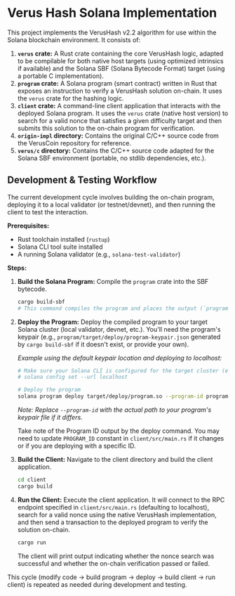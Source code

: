 # Verus Hash Solana Implementation

This project implements the VerusHash v2.2 algorithm for use within the Solana blockchain environment. It consists of:

1.  **`verus` crate:** A Rust crate containing the core VerusHash logic, adapted to be compilable for both native host targets (using optimized intrinsics if available) and the Solana SBF (Solana Bytecode Format) target (using a portable C implementation).
2.  **`program` crate:** A Solana program (smart contract) written in Rust that exposes an instruction to verify a VerusHash solution on-chain. It uses the `verus` crate for the hashing logic.
3.  **`client` crate:** A command-line client application that interacts with the deployed Solana program. It uses the `verus` crate (native host version) to search for a valid nonce that satisfies a given difficulty target and then submits this solution to the on-chain program for verification.
4.  **`origin-impl` directory:** Contains the original C/C++ source code from the VerusCoin repository for reference.
5.  **`verus/c` directory:** Contains the C/C++ source code adapted for the Solana SBF environment (portable, no stdlib dependencies, etc.).

## Development & Testing Workflow

The current development cycle involves building the on-chain program, deploying it to a local validator (or testnet/devnet), and then running the client to test the interaction.

**Prerequisites:**

*   Rust toolchain installed (`rustup`)
*   Solana CLI tool suite installed
*   A running Solana validator (e.g., `solana-test-validator`)

**Steps:**

1.  **Build the Solana Program:**
    Compile the `program` crate into the SBF bytecode.

    ```bash
    cargo build-sbf
    # This command compiles the program and places the output (`program.so`) in the `target/deploy/` directory.

2.  **Deploy the Program:**
    Deploy the compiled program to your target Solana cluster (local validator, devnet, etc.). You'll need the program's keypair (e.g., `program/target/deploy/program-keypair.json` generated by `cargo build-sbf` if it doesn't exist, or provide your own).

    *Example using the default keypair location and deploying to localhost:*

    ```bash
    # Make sure your Solana CLI is configured for the target cluster (e.g., localhost)
    # solana config set --url localhost

    # Deploy the program
    solana program deploy target/deploy/program.so --program-id program/target/deploy/program-keypair.json
    ```
    *Note: Replace `--program-id` with the actual path to your program's keypair file if it differs.*

    Take note of the Program ID output by the deploy command. You may need to update `PROGRAM_ID` constant in `client/src/main.rs` if it changes or if you are deploying with a specific ID.

3.  **Build the Client:**
    Navigate to the client directory and build the client application.

    ```bash
    cd client
    cargo build
    ```

4.  **Run the Client:**
    Execute the client application. It will connect to the RPC endpoint specified in `client/src/main.rs` (defaulting to localhost), search for a valid nonce using the native VerusHash implementation, and then send a transaction to the deployed program to verify the solution on-chain.

    ```bash
    cargo run
    ```

    The client will print output indicating whether the nonce search was successful and whether the on-chain verification passed or failed.

This cycle (modify code -> build program -> deploy -> build client -> run client) is repeated as needed during development and testing.

